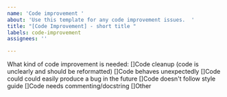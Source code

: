 ```yaml
---
name: 'Code improvement '
about: 'Use this template for any code improvement issues.  '
title: "[Code Improvement] - short title "
labels: code-improvement
assignees: ''

---
```


What kind of code improvement is needed:
[]Code cleanup (code is unclearly and should be reformatted) 
[]Code behaves unexpectedly 
[]Code could could easily produce a bug in the future
[]Code doesn't follow style guide
[]Code needs commenting/docstring
[]Other
